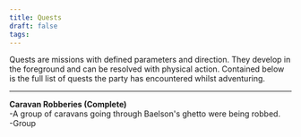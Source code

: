 ```yaml
---
title: Quests
draft: false
tags:
---
```

Quests are missions with defined parameters and direction. They develop in the foreground and can be resolved with physical action. Contained below is the full list of quests the party has encountered whilst adventuring.

--------------------------------------------------------------

**Caravan Robberies (Complete)**  
-A group of caravans going through Baelson's ghetto were being robbed.  
-Group

